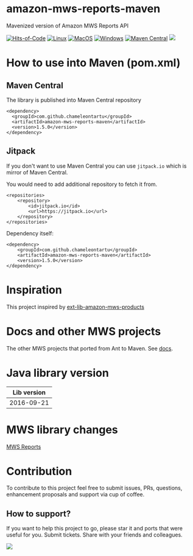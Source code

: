 # amazon-mws-reports-maven
Mavenized version of Amazon MWS Reports API

[![Hits-of-Code](https://hitsofcode.com/github/chameleontartu/amazon-mws-reports-maven)](https://hitsofcode.com/view/github/chameleontartu/amazon-mws-reports-maven)
[![Linux](https://github.com/ChameleonTartu/amazon-mws-reports-maven/actions/workflows/linux.yml/badge.svg)](https://github.com/ChameleonTartu/amazon-mws-reports-maven/actions/workflows/linux.yml)
[![MacOS](https://github.com/ChameleonTartu/amazon-mws-reports-maven/actions/workflows/macos.yml/badge.svg)](https://github.com/ChameleonTartu/amazon-mws-reports-maven/actions/workflows/macos.yml)
[![Windows](https://github.com/ChameleonTartu/amazon-mws-reports-maven/actions/workflows/windows.yml/badge.svg)](https://github.com/ChameleonTartu/amazon-mws-reports-maven/actions/workflows/windows.yml)
[![Maven Central](https://maven-badges.herokuapp.com/maven-central/com.github.chameleontartu/amazon-mws-reports-maven/badge.svg)](https://maven-badges.herokuapp.com/maven-central/com.github.chameleontartu/amazon-mws-reports-maven/)
[![](https://jitpack.io/v/ChameleonTartu/amazon-mws-reports-maven.svg)](https://jitpack.io/#ChameleonTartu/amazon-mws-reports-maven)

# How to use into Maven (pom.xml)


## Maven Central

The library is published into Maven Central repository

```
<dependency>
  <groupId>com.github.chameleontartu</groupId>
  <artifactId>amazon-mws-reports-maven</artifactId>
  <version>1.5.0</version>
</dependency>
```

## Jitpack

If you don't want to use Maven Central you can use `jitpack.io` which is mirror of Maven Central.

You would need to add additional repository to fetch it from.

```
<repositories>
    <repository>
        <id>jitpack.io</id>
        <url>https://jitpack.io</url>
    </repository>
</repositories>
```

Dependency itself:
```
<dependency>
    <groupId>com.github.chameleontartu</groupId>
    <artifactId>amazon-mws-reports-maven</artifactId>
    <version>1.5.0</version>
</dependency>
```


# Inspiration

This project inspired by [ext-lib-amazon-mws-products](https://github.com/trifonnt/ext-lib-amazon-mws-products)

# Docs and other MWS projects

The other MWS projects that ported from Ant to Maven. See [docs](https://github.com/ChameleonTartu/amazon-mws-docs).

# Java library version

| Lib version  |
|--------------|
| 2016-09-21   |

# MWS library changes

[MWS Reports](https://docs.developer.amazonservices.com/en_US/reports/Reports_ClientLibraries.html)

# Contribution

To contribute to this project feel free to submit issues, PRs, questions, enhancement proposals and support via cup of coffee.

## How to support?

If you want to help this project to go, please star it and ports that were useful for you. Submit tickets. Share with your friends and colleagues.

<a href="https://www.buymeacoffee.com/chameleontartu"><img src="https://img.buymeacoffee.com/button-api/?text=Buy me a coffee&emoji=&slug=chameleontartu&button_colour=40DCA5&font_colour=ffffff&font_family=Cookie&outline_colour=000000&coffee_colour=FFDD00"></a>
